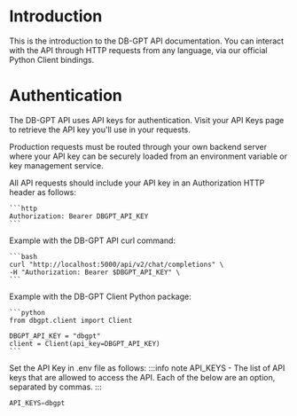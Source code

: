 # Introduction

This is the introduction to the DB-GPT API documentation. You can interact with the API through HTTP requests from any language, via our official Python Client bindings.

# Authentication
The DB-GPT API uses API keys for authentication. Visit your API Keys page to retrieve the API key you'll use in your requests.

Production requests must be routed through your own backend server where your API key can be securely loaded from an environment variable or key management service.

All API requests should include your API key in an Authorization HTTP header as follows:
    
    ```http
    Authorization: Bearer DBGPT_API_KEY
    ```
Example with the DB-GPT API curl command:

    ```bash
    curl "http://localhost:5000/api/v2/chat/completions" \
    -H "Authorization: Bearer $DBGPT_API_KEY" \
    ```
Example with the DB-GPT Client Python package:
    
    ```python
    from dbgpt.client import Client

    DBGPT_API_KEY = "dbgpt"
    client = Client(api_key=DBGPT_API_KEY)
    ```
Set the API Key in .env file as follows:
:::info note
API_KEYS - The list of API keys that are allowed to access the API. Each of the below are an option, separated by commas.
:::
```python
API_KEYS=dbgpt
```


